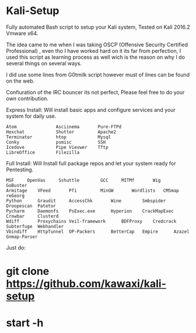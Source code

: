 # Kali-Setup
Fully automated Bash script to setup your Kali system, Tested on Kali 2016.2 Vmware x64.

The idea came to me when I was taking OSCP (Offensive Security Certified Professional)  , even tho I have worked hard on it its far from perfection, I used this script as learning process as well wich is the reason on why I do several things on several ways.

I did use some lines from G0tmilk script however must of lines can be found on the web.

Confiuration of the IRC bouncer its not perfect, Please feel free to do your own contribution.

Express Install: Will install basic apps and configure services and your system for daily use.

	Atom               Asciinema       Pure-FTPd
	Hexchat            Shutter         Apache2
	Terminator         htop            Mysql
	Conky              psmisc          SSH
	Icedove            Pipe Vievwer    Tftp
	LibreOffice        Filezilla


Full Install: Will Install full package repos and let your system ready for Pentesting.

	MSF		OpenVas		Sshuttle		GCC		MITMf		Wig		GoBuster
	Armitage	VFeed		Pfi			MinGW		Wordlists	CMSmap		reGeorg	
	Python		Graudit		AccessChk		Wine		Smbspider	Droopescan	Patetor
	Pycharm		Daemonfs	PsExec.exe		Hyperion	CrackMapExec	Crowbar		Clusterd
	Wdiff		Proxychains	Veil-framework		BDFProxy	Credcrack	Subterfuge	Webhandler
	Vbindiff	HttpTunnel	OP-Packers		BetterCap	Empire		Azazel		Gnmap-Parser
	


Just do: 

# git clone https://github.com/kawaxi/kali-setup

# start -h


